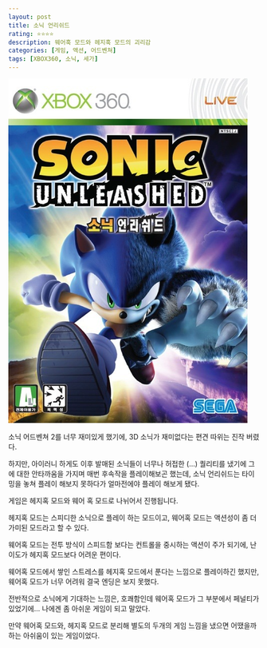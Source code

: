```yaml
---
layout: post
title: 소닉 언리쉬드
rating: ⭐️⭐️⭐️⭐️
description: 웨어훅 모드와 헤지훅 모드의 괴리감
categories: [게임, 액션, 어드벤쳐]
tags: [XBOX360, 소닉, 세가]
---
```


![소닉](../../img/2011/sonic_unleashed.jpg)

소닉 어드벤쳐 2를 너무 재미있게 했기에, 3D 소닉가 재미없다는 편견 따위는 진작 버렸다.

하지만, 아이러니 하게도 이후 발매된 소닉들이 너무나 허접한 (...) 퀄리티를 냈기에 그에 대한 안타까움을 가지며 매번 후속작을 플레이해보곤 했는데, 소닉 언리쉬드는 타이밍을 놓쳐 플레이 해보지 못하다가 얼마전에야 플레이 해보게 됐다.

게임은 헤지혹 모드와 웨어 혹 모드로 나뉘어서 진행됩니다.

헤지혹 모드는 스피디한 소닉으로 플레이 하는 모드이고, 웨어혹 모드는 액션성이 좀 더 가미된 모드라고 할 수 있다.

웨어혹 모드는 전투 방식이 스피드함 보다는 컨트롤을 중시하는 액션이 주가 되기에, 난이도가 헤지혹 모드보다 어려운 편이다.

웨어혹 모드에서 쌓인 스트레스를 헤지혹 모드에서 푼다는 느낌으로 플레이하긴 했지만, 웨어혹 모드가 너무 어려워 결국 엔딩은 보지 못했다.

전반적으로 소닉에게 기대하는 느낌은, 호쾌함인데 웨어혹 모드가 그 부분에서 페널티가 있었기에... 나에겐 좀 아쉬운 게임이 되고 말았다.

만약 웨어혹 모드와, 헤지혹 모드로 분리해 별도의 두개의 게임 느낌을 냈으면 어땠을까 하는 아쉬움이 있는 게임이었다.
